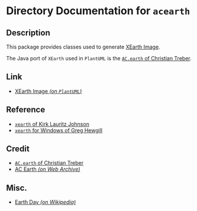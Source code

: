 # Directory Documentation for `acearth`

## Description
This package provides classes used to generate [XEarth Image](https://plantuml.com/xearth).

The Java port of `XEarth` used in `PlantUML` is the [`AC.earth` of Christian Treber](../../../../ext/plantuml/com/ctreber/acearth/).

## Link
- [XEarth Image _(on `PlantUML`)_](https://plantuml.com/xearth)

## Reference
- [`xearth` of Kirk Lauritz Johnson](https://hewgill.com/xearth/original/)
- [`xearth` for Windows of Greg Hewgill](https://hewgill.com/xearth/)

## Credit
- [`AC.earth` of Christian Treber](../../../../ext/plantuml/com/ctreber/acearth/)
- [AC Earth _(on Web Archive)_](https://web.archive.org/web/20180428011447/http://www.acproductions.de/acearth)

## Misc.
- [Earth Day _(on Wikipedia)_](https://en.wikipedia.org/wiki/Earth_Day)
